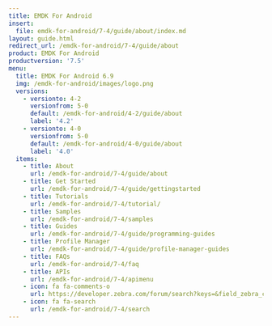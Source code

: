 ```yaml
---
title: EMDK For Android
insert:
  file: emdk-for-android/7-4/guide/about/index.md
layout: guide.html
redirect_url: /emdk-for-android/7-4/guide/about
product: EMDK For Android
productversion: '7.5'
menu:
  title: EMDK For Android 6.9
  img: /emdk-for-android/images/logo.png
  versions:
    - versionto: 4-2
      versionfrom: 5-0
      default: /emdk-for-android/4-2/guide/about
      label: '4.2'
    - versionto: 4-0
      versionfrom: 5-0
      default: /emdk-for-android/4-0/guide/about
      label: '4.0'
  items:
    - title: About
      url: /emdk-for-android/7-4/guide/about
    - title: Get Started
      url: /emdk-for-android/7-4/guide/gettingstarted
    - title: Tutorials
      url: /emdk-for-android/7-4/tutorial/
    - title: Samples
      url: /emdk-for-android/7-4/samples
    - title: Guides
      url: /emdk-for-android/7-4/guide/programming-guides
    - title: Profile Manager
      url: /emdk-for-android/7-4/guide/profile-manager-guides
    - title: FAQs
      url: /emdk-for-android/7-4/faq
    - title: APIs
      url: /emdk-for-android/7-4/apimenu
    - icon: fa fa-comments-o
      url: https://developer.zebra.com/forum/search?keys=&field_zebra_curated_tags_tid%5B%5D=184 
    - icon: fa fa-search
      url: /emdk-for-android/7-4/search
---
```


